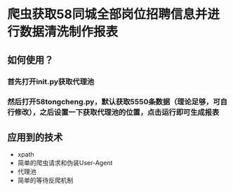 # 爬虫获取58同城全部岗位招聘信息并进行数据清洗制作报表
## 如何使用？
### 首先打开init.py获取代理池
### 然后打开58tongcheng.py，默认获取5550条数据（理论足够，可自行修改），之后设置一下获取代理池的位置，点击运行即可生成报表

## 应用到的技术
- xpath
- 简单的爬虫请求和伪装User-Agent
- 代理池
- 简单的等待反爬机制
